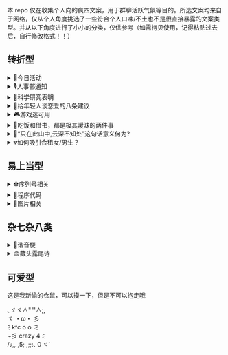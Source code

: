 本 repo 仅在收集个人向的疯四文案，用于群聊活跃气氛等目的。所选文案均来自于网络，仅从个人角度挑选了一些符合个人口味/不土也不是很直接暴露的文案类型。并从以下角度进行了小小的分类，仅供参考（如需拷贝使用，记得粘贴过去后，自行修改格式！！）

## 转折型

<details><summary>💙今日活动</summary>

<p>

今天三个活动:<br>1. 有劳斯莱斯的家人,可登录劳斯莱斯APP选择中国界面，滑动页面有一个活动,填写手机号码,送飞天茅台53度1支。<br>2. 保时捷车主公众号左下角点进去上传行驶证上的车架号就能抽奖，奖品最低300京东卡，部分群友有保时捷的可以领一下。<br>3. 没有劳斯莱斯和保时捷的同学，打开肯德基APP，因为今天是疯狂星期四。

</p>

</details>

<details><summary>🎙️人事部通知</summary>

<p>

人事部通知️<br>由于天气恶劣，气象台发布高温红色预警信号，考虑到公司员工出行防晒安全，公司经研究下达以下通知，请各部门通知各同事：<br>去肯德基吃疯狂星期四的同事带好伞具注意安全！

</p>

</details>

<details><summary>🤎科学研究表明</summary>

<p>

人一但有了爱情，智商情商都会提高95% ，烦恼也会消失95%。但问题来了 爱情从哪里来？科学家却不肯说，只留下了一串奇怪的符号：KFC Crazy Thursday。

</p>

</details>

<details><summary>🖤给年轻人谈恋爱的八条建议</summary>

<p>

1.谈恋爱首先要找你爱的，如果结婚就要找爱你的<br>2.千万别输在“等”这个字身上<br>3.永远留住30%的神秘<br>4.不要低估任何一个人<br>5.别把没教养当做有气场<br>6.谈恋爱可以穷，结婚不可以<br>7.谈恋爱一定要自由<br>8.v50请我吃肯德基疯狂星期四<br>9.牢记第8条，前7条也可以试试

</p>

</details>

<details><summary>🎮游戏迷可用</summary>

<p>

插播一条广告：<br>Apex刷双锤骷髅海<br>清空赛季通行证<br>代练帮上大师<br>身法教学<br>LOL80胜率上大师<br>上中下野辅五位置意识教学<br>艾尔登法环全收集<br>100小时白金<br>CSGO上全球精英<br>dota2冠绝<br>农药大小国标<br>原神风神瞳岩神瞳雷神瞳，突破材料收集<br>这些都不接<br>接肯德基疯狂星期四代吃

</p>

</details>

<details><summary>🧡吃饭和借书，都是极其暧昧的两件事</summary>

<p>

吃饭和借书，都是极其暧昧的两件事，一借一还，一请一去，情份就这么结下了。——钱钟书

近些日子很少来群里聊天了，心里觉得和群友们都生分了不少。就觉得应该拉进一些和群友们的关系。但这话总得有个头，翻来覆去却是不知该说些什么。便借着钱先生的这句话起个头。不如这样，我借你们几本书看，你们请我吃些饭，这样也算是缓和了我与各位的关系。

不过我也清楚，隔着层网络，终究是有太多不便。不如这样，我与诸位说几本书名，您们直接上网搜，您们诸位赠我些钱财，请我去吃些。恰好今日星期四，不如您们诸位V我50，我去吃个疯狂星期四。

</p>

</details>

<details><summary>📖“只在此山中,云深不知处”这句话意义何为?</summary>

<p>

不见其高的山峰上,岁月悠长。那天,笠云捧着一本书问道不见岳。不见岳看着茫茫云海,畅言:“身在山中,却不知于何处,因白云遮住了双眼,正如"“正如人世,处于悲欢之人往往追求自己的幸福,却不知自己正身于福中。”明白其意的笠云笑着抢答,两人的答案竟不谋而合。相视一笑,不见岳又问道:“那,何为幸福?”笠云低头看书,浅笑道: “幸福便是9.9两根的无骨鸡柳,便是19.9的上校鸡块,肯德基疯狂星期四,给你不一样的幸福。肯德基疯狂星期四,v我50,给我幸福

</p>

</details>

<details><summary>💔如何吸引合租女/男生？</summary>

<p>

> **Note**
> 性别可自行修改，仅提供模版参考

1、找一个夜里假装打电话，电话内容大约是要跟异地恋的女人分手，做暴怒痛苦状，声音要大，要让她听到。<br>2、过后几天装作若无其事，展现男人的刚毅。<br>3、找一天夜里，喝点酒回去(别真喝醉了)然后在客厅装醉，弄出点动静让她知道，最好能骗她出来扶下你，考验你演技的时候到了，扮演好一个痴情失恋男人的角色!<br>4、用清醒的思维演绎酒醉后故作清醒的表现，含糊不清又颇有礼貌的请她为你倒杯水。<br>5、甭客气,接水的时候把杯子直接掉地上去。<br>6、等她先蹲下或者弯腰去捡杯子的时候，抢着去捡,这个时候尝试去做部分身体接触，借此机会试探对方反应，以备下次行动方案。<br>7、第二天早点醒,注意隔壁动静,在她出房间的时候也出去，这个时候的你只能穿一条裤衩。在确认她已经看到你之后赶紧尴尬而略带歉意的回屋。<br>8、找个机会请她吃饭，表示愧疚与感谢。<br>9、最关键的一步来了，今天是疯狂星期四，请我吃肯德基，教你下一步骤

</p>

</details>

## 易上当型

<details><summary>⚽️序列号相关</summary>

<p>

我有朋友去 Adobe 上班了，他跟我说好多软件其实不用花钱，输入内部的序列号就可以免费用正版 Photoshop 2022。我把 Key 分享有缘人：JT-KDJ-FKXQS-VW50
> **Note**
> 注意此处Key不要过于明显。比如这里采取了全中文缩写，以防第一时间暴露kfc，你也可以换其他缩写进行最大程度的隐藏替换

</p>

</details>

<details><summary>🏀程序代码</summary>

<p>

大佬们，我是一个小白，今天一运行电脑就出现了这个 java.lang.StackOverflowError: Today Thu, KDJ vme 5¥0，不知道怎么办了，重启项目和电脑都没办法解决，希望有好心人帮忙解决一下。

</p>

</details>

<details><summary>🐶图片相关</summary>

<p>

![图源网络](https://user-images.githubusercontent.com/39793568/184060659-1ceb296e-7704-4152-ad0d-cf3efd07a1dc.JPG)

<img width="885" alt="image" src="https://user-images.githubusercontent.com/39793568/184063528-6e3a52b0-9f16-4265-9210-8bc277516064.png">

</p>

</details>

## 杂七杂八类

<details><summary>🐒谐音梗</summary>

<p>

一个国王叫肯，纳了一个歌姬，歌姬不老实搞小动作，背着肯大搞矿产开发，为了实现矿产垄断，歌姬把其他同行的矿井都给封了，问定什么罪？大家觉得定什么罪？
死罪。肯的姬封矿刑期死

</p>

</details>

<details><summary>😊藏头露尾诗</summary>

<p>

窗外高低辨翠微，<br>苍崖欲隐谁招我。<br>诚知远近皆三五，<br>不准拟身年六十。<br>溪山不必将钱买，<br>闲知有味心难肯。<br>楚客早闻歌凤德，<br>将坛烟草覆余基。

</p>

</details>

## 可爱型

这是我新偷的仓鼠，可以摸一下，但是不可以抱走哦

､ゞヾ∧""'∧;,<br>
ヾ   ・ω・ 彡<br>
ﾐ kfc  o  o  ミ  <br>
~彡  crazy   4   ﾐ<br>
/ｿ,, ,5; ,;;:､０ヾ`
